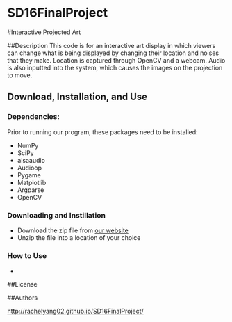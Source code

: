 # SD16FinalProject

#Interactive Projected Art

##Description
This code is for an interactive art display in which viewers can change what is being displayed by changing their location and noises that they make.  Location is captured through OpenCV and a webcam. Audio is also inputted into the system, which causes the images on the projection to move.

## Download, Installation, and Use
### Dependencies:
Prior to running our program, these packages need to be installed:
* NumPy
* SciPy
* alsaaudio 
* Audioop
* Pygame
* Matplotlib
* Argparse
* OpenCV

### Downloading and Instillation
* Download the zip file from [our website](http://rachelyang02.github.io/SD16FinalProject/)
* Unzip the file into a location of your choice

### How to Use
*



##License


##Authors

http://rachelyang02.github.io/SD16FinalProject/
